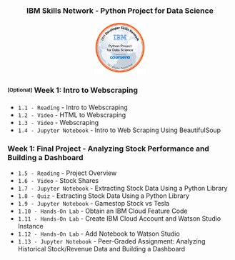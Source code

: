 <div align="center">
    <h3>IBM Skills Network - Python Project for Data Science</h3>
        <img src="/Python_Project_for_Data_Science.png" alt="Badge" style="width:23%">
</div>

### <sub><sup>[Optional]</sup></sub> Week 1: Intro to Webscraping
- `1.1 - Reading` - Intro to Webscraping 
- `1.2 - Video` - HTML to Webscraping 
- `1.3 - Video` - Webscraping 
- `1.4 - Jupyter Notebook` - Intro to Web Scraping Using BeautifulSoup

### Week 1: Final Project - Analyzing Stock Performance and Building a Dashboard
- `1.5 - Reading` - Project Overview 
- `1.6 - Video` - Stock Shares 
- `1.7 - Jupyter Notebook` - Extracting Stock Data Using a Python Library
- `1.8 - Quiz` - Extracting Stock Data Using a Python Library 
- `1.9 - Jupyter Notebook` - Gamestop Stock vs Tesla
- `1.10 - Hands-On Lab` - Obtain an IBM Cloud Feature Code 
- `1.11 - Hands-On Lab` - Create IBM Cloud Account and Watson Studio Instance
- `1.12 - Hands-On Lab` - Add Notebook to Watson Studio
- `1.13 - Jupyter Notebook` - Peer-Graded Assignment: Analyzing Historical Stock/Revenue Data and Building a Dashboard 

